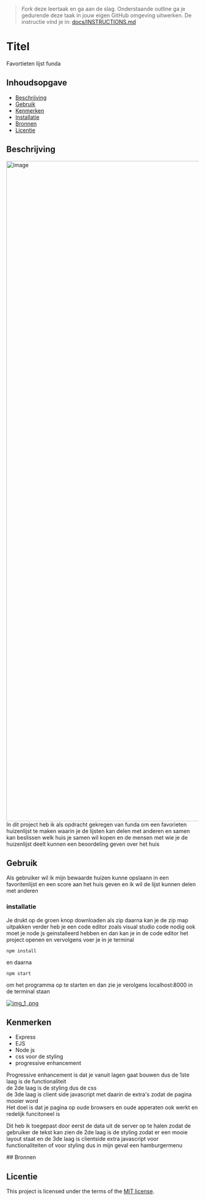 > _Fork_ deze leertaak en ga aan de slag. Onderstaande outline ga je gedurende deze taak in jouw eigen GitHub omgeving uitwerken. De instructie vind je in: [docs/INSTRUCTIONS.md](docs/INSTRUCTIONS.md)

# Titel
<!-- Geef je project een titel en schrijf in één zin wat het is -->
Favortieten lijst funda
## Inhoudsopgave

  * [Beschrijving](#beschrijving)
  * [Gebruik](#gebruik)
  * [Kenmerken](#kenmerken)
  * [Installatie](#installatie)
  * [Bronnen](#bronnen)
  * [Licentie](#licentie)

## Beschrijving
<!-- Bij Beschrijving staat kort beschreven wat voor project het is en wat je hebt gemaakt -->
<!-- Voeg een mooie poster visual toe 📸 -->
<!-- Voeg een link toe naar Github Pages 🌐-->
<img width="1725" alt="image" src="https://github.com/yujing-student/user-experience-enhanced-website/assets/100352887/c6c2dde9-7679-437d-aae5-dae46c17277c">
In dit project heb ik als opdracht gekregen van funda om een favorieten huizenlijst te maken waarin je de lijsten kan delen met anderen en samen kan beslissen welk huis je samen wil kopen en de mensen met wie je de huizenlijst deelt kunnen een beoordeling geven over het huis 



## Gebruik
<!-- Bij Gebruik staat de user story, hoe het werkt en wat je er mee kan. -->
Als gebruiker wil ik mijn bewaarde huizen kunne opslaann in een favoritenlijst en een score aan het huis geven en ik wil de lijst kunnen delen met anderen
### installatie
Je drukt op de groen knop downloaden als zip daarna kan je de zip map uitpakken
verder heb je een code editor zoals visual studio code nodig ook moet je node js geinstalleerd hebben en dan kan je in de 
code editor het project openen en
vervolgens voer je in je terminal


```
npm install
```
en daarna 
```
npm start
```
om het programma op te starten en dan zie je verolgens localhost:8000 in de terminal 
staan

[![img_1 .png](img_1.png)](https://raw.githubusercontent.com/yujing-student/the-web-is-for-everyone-interactive-functionality/main/img_1.png)
## Kenmerken
<!-- Bij Kenmerken staat welke technieken zijn gebruikt en hoe. Wat is de HTML structuur? Wat zijn de belangrijkste dingen in CSS? Wat is er met JS gedaan en hoe? Misschien heb je iets met NodeJS gedaan, of heb je een framwork of library gebruikt? -->
<ul>
<li>Express</li>
<li>EJS</li>
<li>Node js</li>
<li>css voor de styling</li>
<li>progressive enhancement</li>

</ul>
<p>
Progressive enhancement is dat je 
vanuit lagen gaat bouwen dus de 1ste laag is de functionaliteit<br>
de 2de laag is de styling dus de css<br>
de 3de laag is client side javascript met daarin de extra's zodat de pagina mooier word

<br>
Het doel is dat je pagina op oude browsers 
en oude apperaten ook werkt en redelijk funcitoneel is<br>

Dit heb ik toegepast door eerst de data uit de server op te halen zodat de gebruiker de tekst kan zien
de 2de laag is de styling zodat er een mooie layout staat en
de 3de laag is clientside extra javascript voor functionaliteiten of voor styling dus in mijn geval een hamburgermenu



</p>
## Bronnen

## Licentie

This project is licensed under the terms of the [MIT license](./LICENSE).
